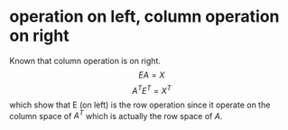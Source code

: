 # operation on left, column operation on right
Known that column operation is on right.
$$
EA = X
$$
$$
A^T E^T = X^T
$$
which show that E (on left) is the row operation since it operate on the column 
space of $A^T$ which is actually the row space of $A$.

